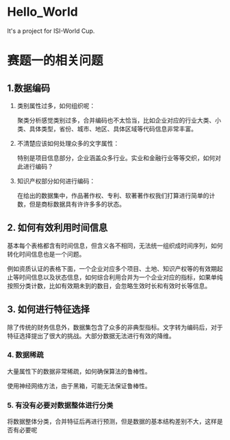 # Hello_World
It's a project for ISI-World Cup.

# 赛题一的相关问题

## 1.数据编码

1. 类别属性过多，如何组织呢：

   聚类分析感觉类别过多，合并编码也不太恰当，比如企业对应的行业大类、小类、具体类型，省份、城市、地区、具体区域等代码信息非常丰富。

2. 不清楚应该如何处理众多的文字属性：

   特别是项目信息部分，企业涵盖众多行业。实业和金融行业等等交织，如何对此进行编码？

3. 知识产权部分如何进行编码：

   在给出的数据集中，作品著作权、专利、软著著作权我们打算进行简单的计数，但是商标数据具有许许多多的状态。

## 2. 如何有效利用时间信息

基本每个表格都含有时间信息，但含义各不相同，无法统一组织成时间序列，如何转化时间信息也是一个问题。

例如资质认证的表格下面，一个企业对应多个项目、土地、知识产权等的有效期起止等时间信息以及状态信息，如何综合利用合并为一个企业对应的指标，如果单纯按照分类计数，比如有效期未到的数目，会忽略生效时长和有效时长等信息。

## 3. 如何进行特征选择

除了传统的财务信息外，数据集包含了众多的非典型指标。文字转为编码后，对于特征选择提出了很大的挑战。大部分数据无法进行有效的降维。

### 4. 数据稀疏

大量属性下的数据非常稀疏，如何确保算法的鲁棒性。

使用神经网络方法，由于黑箱，可能无法保证鲁棒性。

### 5. 有没有必要对数据整体进行分类

将数据整体分类，合并特征后再进行预测，但是数据的基本结构差别不大，这样是否有必要呢